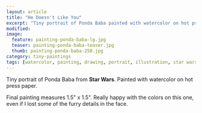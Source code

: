 ```yaml
---
layout: article
title: "He Doesn't Like You"
excerpt: "Tiny portrait of Ponda Baba painted with watercolor on hot press paper."
modified: 
image: 
  feature: painting-ponda-baba-lg.jpg
  teaser: painting-ponda-baba-teaser.jpg
  thumb: painting-ponda-baba-250.jpg
category: tiny-paintings
tags: [watercolor, painting, drawing, portrait, illustration, star wars]
---
```


Tiny portrait of Ponda Baba from **Star Wars**. Painted with watercolor on hot press paper.

Final painting measures 1.5\" x 1.5\". Really happy with the colors on this one, even if I lost some of the furry details in the face.
